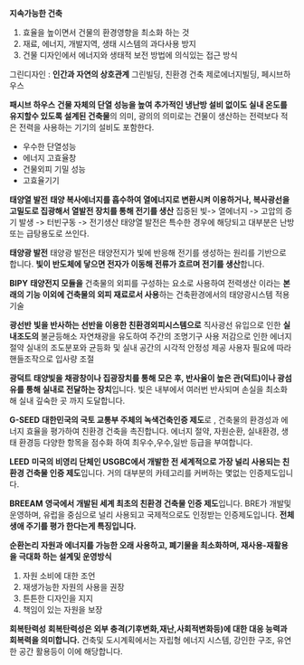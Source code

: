 
 **지속가능한 건축**
1. 효율을 높이면서 건물의 환경영향을 최소화 하는 것
2. 재료, 에너지, 개발지역, 생태 시스템의 과다사용 방지
3. 건물 디자인에서 에너지와 생태적 보전 방법에 의식있는 접근 방식

그린디자인 : **인간과 자연의 상호관계**
그린빌딩, 친환경 건축
제로에너지빌딩, 페시브하우스


**패시브 하우스**
**건물 자체의 단열 성능을 높여 추가적인 냉난방 설비 없이도 실내 온도를 유지할수 있도록 설계된 건축물**의 의미, 광의의 의미로는 건물이 생산하는 전력보다 적은 전력을 사용하는 기기의 설비도 포함한다.
- 우수한 단열성능
- 에너지 고효율창
- 건물외피 기밀 성능
- 고효율기기

**태양열 발전**
**태양 복사에너지를 흡수하여 열에너지로 변환시켜 이용하거나, 복사광선을 고밀도로 집광해서 열발전 장치를 통해 전기를 생산**
집중된 빛-> 열에너지 -> 고압의 증기 발생 -> 터빈구동 -> 전기생산
태양열 발전은 특수한 경우에 해당되고 대부분은 난방 또는 급탕용도로 쓰인다.

**태양광 발전**
태양광 발전은 태양전지가 빛에 반응해 전기를 생성하는 원리를 기반으로 합니다.
**빛이 반도체에 닿으면 전자가 이동해 전류가 흐르며 전기를 생산**합니다.

**BIPY**
**태양전지 모듈을** 건축물의 외피를 구성하는 요소로 사용하여 전력생산 이라는 **본래의 기능 이외에 건축물의 외피 재료로서 사용**하는 건축환경에서의 태양광시스템 적용기술

**광선반**
**빛을 반사하는 선반을 이용한 친환경외피시스템으로** 
직사광선 유입으로 인한 **실내조도의** 불균등해소
자연채광을 유도하여 주간의 조명기구 사용 저감으로 인한 에너지 절약
실내의 조도분포와 균등화 및 실내 공간의 시각적 안정성 제공
사용자 필요에 따라 핸들조작으로 입사량 조절


**광덕트**
**태양빛을 채광창이나 집광장치를 통해 모은 후, 반사율이 높은 관(덕트)이나 광섬유를 통해 실내로 전달하는 장치**입니다.
빛은 내부에서 여러번 반사되며 손실을 최소화해 실내 깊숙한 곳 까지 도달합니다.

**G-SEED**
**대한민국의 국토 교통부 주체의 녹색건축인증 제도**로 , 건축물의 환경성과 에너지 효율을 평가하여 친환경 건축을 촉진합니다. 에너지 절약, 자원순환, 실내환경, 생태 환경등 다양한 항목을 점수화 하여 최우수,우수,일반 등급을 부여합니다.

**LEED**
**미국의 비영리 단체인 USGBC에서 개발한 전 세계적으로 가장 널리 사용되는 친환경 건축물 인증 제도**입니다. 거의 대부분의 카테고리를 커버하는 몇없는 인증제도입니다.

**BREEAM**
**영국에서 개발된 세계 최초의 친환경 건축물 인증 제도**입니다. BRE가 개발및 운영하며, 유럽을 중심으로 널리 사용되고 국제적으로도 인정받는 인증제도입니다. **전체 생애 주기를 평가 한다는게 특징입니다.**

**순환논리**
**자원과 에너지를 가능한 오래 사용하고, 폐기물을 최소화하며, 재사용-재활용을 극대화 하는 설계및 운영방식**

1. 자원 소비에 대한 조언
2. 재생가능한 자원의 사용을 권장
3. 튼튼한 디자인을 지지
4. 책임이 있는 자원을 보장

**회복탄력성**
**회복탄력성은 외부 충격(기후변화,재난,사회적변화등)에 대한 대응 능력과 회복력을 의미합니다.**
건축및 도시계획에서는 자립형 에너지 시스템, 강인한 구조, 유연한 공간 활용등이 이에 해당합니다.



